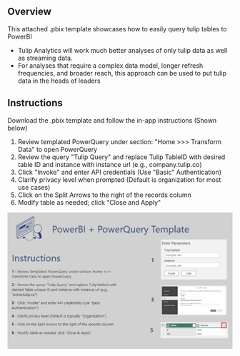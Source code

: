 ## Overview
This attached .pbix template showcases how to easily query tulip tables to PowerBI

- Tulip Analytics will work much better analyses of only tulip data as well as streaming data.
- For analyses that require a complex data model, longer refresh frequencies, and broader reach, this approach can be used to put tulip data in the heads of leaders

## Instructions

Download the .pbix template and follow the in-app instructions (Shown below)

1. Review templated PowerQuery under section: "Home >>> Transform Data" to open PowerQuery
2. Review the query "Tulip Query" and replace Tulip TableID with desired table ID and instance with instance url (e.g., company.tulip.co)
3. Click "Invoke" and enter API credentials (Use "Basic" Authentication)
4. Clarify privacy level when prompted (Default is organization for most use cases)
5. Click on the Split Arrows to the right of the records column
6. Modify table as needed; click "Close and Apply"

![Instructions](https://github.com/van-william/Tulip-Experiments/blob/main/powerBI-tulip-input-template/PowerBI%20Template%20overview.png)
